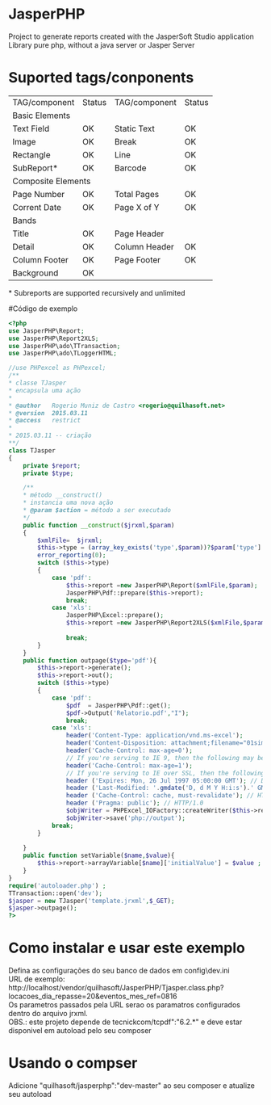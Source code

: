 # JasperPHP
Project to generate reports created with the JasperSoft Studio application<br>
Library pure php, without a java server or Jasper Server
# Suported tags/conponents
<table>
    <tr>
        <td>TAG/component</td>
        <td>Status</td>
        <td>TAG/component</td>
        <td>Status</td>
    </tr>
    <tr>
        <td colspan="4">Basic Elements</td>
    </tr>
    <tr>
        <td>Text Field</td>
        <td>OK</td>
        <td>Static Text</td>
        <td>OK</td>
    </tr>
    <tr>
        <td>Image</td>
        <td>OK</td>
        <td>Break</td>
        <td>OK</td>
    </tr>
    <tr>
        <td>Rectangle</td>
        <td>OK</td>
        <td>Line</td>
        <td>OK</td>
    </tr>
    <tr>
        <td>SubReport*</td>
        <td>OK</td>
        <td>Barcode</td>
        <td>OK</td>
    </tr>
    <tr>
        <td colspan="4">Composite Elements</td>
    </tr>
    <tr>
        <td>Page Number</td>
        <td>OK</td>
        <td>Total Pages</td>
        <td>OK</td>
    </tr>
    <tr>
        <td>Corrent Date</td>
        <td>OK</td>
        <td>Page X of Y</td>
        <td>OK</td>
    </tr>
    <tr>
        <td colspan="4">Bands</td>
    </tr>
    <tr>
        <td>Title</td>
        <td>OK</td>
        <td>Page Header</td>
        <td></td>
    </tr>
    <tr>
        <td>Detail</td>
        <td>OK</td>
        <td>Column Header</td>
        <td>OK</td>
    </tr>
    <tr>
        <td>Column Footer</td>
        <td>OK</td>
        <td>Page Footer</td>
        <td>OK</td>
    </tr>
    <tr>
        <td>Background</td>
        <td>OK</td>
    </tr>

</table>
* Subreports are supported recursively and unlimited
<br>

#Código de exemplo
```php
<?php
use JasperPHP\Report;
use JasperPHP\Report2XLS;
use JasperPHP\ado\TTransaction;
use JasperPHP\ado\TLoggerHTML;

//use PHPexcel as PHPexcel;
/**
* classe TJasper
* encapsula uma ação
*
* @author   Rogerio Muniz de Castro <rogerio@quilhasoft.net>
* @version  2015.03.11
* @access   restrict
* 
* 2015.03.11 -- criação
**/
class TJasper
{
    private $report;
    private $type;

    /**
    * método __construct()
    * instancia uma nova ação
    * @param $action = método a ser executado
    */
    public function __construct($jrxml,$param)
    {
        $xmlFile=  $jrxml;
        $this->type = (array_key_exists('type',$param))?$param['type']:'pdf';
        error_reporting(0);
        switch ($this->type)
        {
            case 'pdf': 
                $this->report =new JasperPHP\Report($xmlFile,$param);
                JasperPHP\Pdf::prepare($this->report);
                break;
            case 'xls':
                JasperPHP\Excel::prepare();
                $this->report =new JasperPHP\Report2XLS($xmlFile,$param);
                
                break;
        }
    }
    public function outpage($type='pdf'){
        $this->report->generate();
        $this->report->out();
        switch ($this->type)
        {
            case 'pdf':
                $pdf  = JasperPHP\Pdf::get();
                $pdf->Output('Relatorio.pdf',"I");
                break;
            case 'xls':
                header('Content-Type: application/vnd.ms-excel');
                header('Content-Disposition: attachment;filename="01simple.xls"');
                header('Cache-Control: max-age=0');
                // If you're serving to IE 9, then the following may be needed
                header('Cache-Control: max-age=1');
                // If you're serving to IE over SSL, then the following may be needed
                header ('Expires: Mon, 26 Jul 1997 05:00:00 GMT'); // Date in the past
                header ('Last-Modified: '.gmdate('D, d M Y H:i:s').' GMT'); // always modified
                header ('Cache-Control: cache, must-revalidate'); // HTTP/1.1
                header ('Pragma: public'); // HTTP/1.0
                $objWriter = PHPExcel_IOFactory::createWriter($this->report->wb, 'Excel5');
                $objWriter->save('php://output');
            break;
        }
        
    }
    public function setVariable($name,$value){
        $this->report->arrayVariable[$name]['initialValue'] = $value ;
    }
}
require('autoloader.php') ;
TTransaction::open('dev');
$jasper = new TJasper('template.jrxml',$_GET);
$jasper->outpage();
?>

```

# Como instalar e usar este exemplo
Defina as configurações do seu banco de dados em config\dev.ini<br>
URL de exemplo:<br>
http://localhost/vendor/quilhasoft/JasperPHP/Tjasper.class.php?locacoes_dia_repasse=20&eventos_mes_ref=0816<br>
Os parametros passados pela URL serao os paramatros configurados dentro do arquivo jrxml.<br>
OBS.: este projeto depende de tecnickcom/tcpdf":"6.2.*" e deve estar disponivel em autoload pelo seu composer<br>
# Usando o compser
Adicione "quilhasoft/jasperphp":"dev-master" ao seu composer e atualize seu autoload
